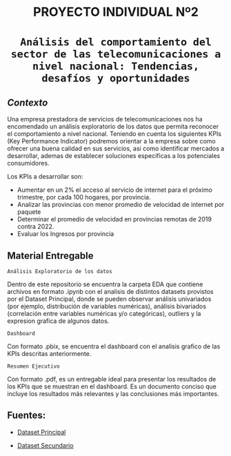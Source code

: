 <h1 align='center'>
 <b>PROYECTO INDIVIDUAL Nº2</b>
</h1>
 
# <h1 align="center">**`Análisis del comportamiento del sector de las telecomunicaciones a nivel nacional: Tendencias, desafíos y oportunidades`**</h1>


## *Contexto*

Una empresa prestadora de servicios de telecomunicaciones nos ha encomendado un análisis exploratorio de los datos que permita reconocer el comportamiento a nivel nacional. Teniendo en cuenta los siguientes KPIs (Key Performance Indicator) podremos orientar a la empresa sobre como ofrecer una buena calidad en sus servicios, asi como identificar mercados a desarrollar, ademas de establecer soluciones especificas a los potenciales consumidores.

Los KPIs a desarrollar son:

+ Aumentar en un 2% el acceso al servicio de internet para el próximo trimestre, por cada 100 hogares, por provincia.
+ Analizar las provincias con menor promedio de velocidad de internet por paquete
+ Determinar el promedio de velocidad en provincias remotas de 2019 contra 2022.
+ Evaluar los Ingresos por provincia


## **Material Entregable**

`Análisis Exploratorio de los datos`

Dentro de este repositorio se encuentra la carpeta EDA que contiene archivos en formato .ipynb con el analisis de distintos datasets provistos por el Dataset Principal, donde se pueden observar análisis univariados (por ejemplo, distribución de variables numéricas), análisis bivariados (correlación entre variables numéricas y/o categóricas), outliers y la expresion grafica de algunos datos.
  
`Dashboard`

Con formato .pbix, se encuentra el dashboard con el analisis grafico de las KPIs descritas anteriormente.

`Resumen Ejecutivo`

Con formato .pdf, es un entregable ideal para presentar los resultados de los KPIs que se muestran en el dashboard. Es un documento conciso que incluye los resultados más relevantes y las conclusiones más importantes.

## Fuentes:

- [Dataset Principal](https://datosabiertos.enacom.gob.ar/dashboards/20000/acceso-a-internet/)

- [Dataset Secundario ](https://www.indec.gob.ar/indec/web/Nivel4-Tema-2-41-165)

